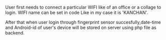 User first needs to connect a particular WIFI like of an office or a collage to login.
WIFI name can be set in code Like in my case it is 'KANCHAN'.

After that when user login through fingerprint sensor succesfully,date-time and Android-id of user's device will be stored on server using php file as backend.

